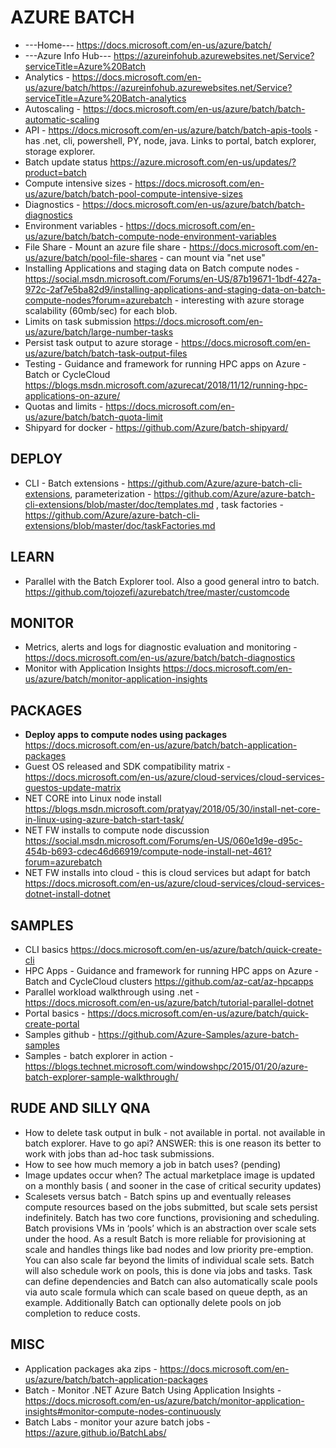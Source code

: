 # AZURE BATCH

* ---Home--- <https://docs.microsoft.com/en-us/azure/batch/>
* ---Azure Info Hub--- <https://azureinfohub.azurewebsites.net/Service?serviceTitle=Azure%20Batch>
* Analytics - https://docs.microsoft.com/en-us/azure/batch/https://azureinfohub.azurewebsites.net/Service?serviceTitle=Azure%20Batch-analytics
* Autoscaling - https://docs.microsoft.com/en-us/azure/batch/batch-automatic-scaling
* API - https://docs.microsoft.com/en-us/azure/batch/batch-apis-tools - has .net, cli, powershell, PY, node, java.  Links to portal, batch explorer, storage explorer.
* Batch update status <https://azure.microsoft.com/en-us/updates/?product=batch>
* Compute intensive sizes - https://docs.microsoft.com/en-us/azure/batch/batch-pool-compute-intensive-sizes
* Diagnostics - https://docs.microsoft.com/en-us/azure/batch/batch-diagnostics
* Environment variables - https://docs.microsoft.com/en-us/azure/batch/batch-compute-node-environment-variables
* File Share - Mount an azure file share - https://docs.microsoft.com/en-us/azure/batch/pool-file-shares - can mount via "net use"
* Installing Applications and staging data on Batch compute nodes - https://social.msdn.microsoft.com/Forums/en-US/87b19671-1bdf-427a-972c-2af7e5ba82d9/installing-applications-and-staging-data-on-batch-compute-nodes?forum=azurebatch - interesting with azure storage scalability (60mb/sec) for each blob.
* Limits on task submission <https://docs.microsoft.com/en-us/azure/batch/large-number-tasks>
* Persist task output to azure storage - <https://docs.microsoft.com/en-us/azure/batch/batch-task-output-files>
* Testing - Guidance and framework for running HPC apps on Azure - Batch or CycleCloud <https://blogs.msdn.microsoft.com/azurecat/2018/11/12/running-hpc-applications-on-azure/>
* Quotas and limits - <https://docs.microsoft.com/en-us/azure/batch/batch-quota-limit>
* Shipyard for docker - <https://github.com/Azure/batch-shipyard/>

## DEPLOY

* CLI - Batch extensions - https://github.com/Azure/azure-batch-cli-extensions, parameterization - https://github.com/Azure/azure-batch-cli-extensions/blob/master/doc/templates.md , task factories - https://github.com/Azure/azure-batch-cli-extensions/blob/master/doc/taskFactories.md

## LEARN

* Parallel with the Batch Explorer tool.  Also a good general intro to batch.  <https://github.com/tojozefi/azurebatch/tree/master/customcode>  

## MONITOR

* Metrics, alerts and logs for diagnostic evaluation and monitoring - <https://docs.microsoft.com/en-us/azure/batch/batch-diagnostics>
* Monitor with Application Insights <https://docs.microsoft.com/en-us/azure/batch/monitor-application-insights>

## PACKAGES

* **Deploy apps to compute nodes using packages** <https://docs.microsoft.com/en-us/azure/batch/batch-application-packages>
* Guest OS released and SDK compatibility matrix - <https://docs.microsoft.com/en-us/azure/cloud-services/cloud-services-guestos-update-matrix>
* NET CORE into Linux node install <https://blogs.msdn.microsoft.com/pratyay/2018/05/30/install-net-core-in-linux-using-azure-batch-start-task/>
* NET FW installs to compute node discussion <https://social.msdn.microsoft.com/Forums/en-US/060e1d9e-d95c-454b-b693-cdec46d66919/compute-node-install-net-461?forum=azurebatch>
* NET FW installs into cloud - this is cloud services but adapt for batch <https://docs.microsoft.com/en-us/azure/cloud-services/cloud-services-dotnet-install-dotnet>

## SAMPLES

* CLI basics https://docs.microsoft.com/en-us/azure/batch/quick-create-cli
* HPC Apps - Guidance and framework for running HPC apps on Azure - Batch and CycleCloud clusters <https://github.com/az-cat/az-hpcapps>
* Parallel workload walkthrough using .net  - <https://docs.microsoft.com/en-us/azure/batch/tutorial-parallel-dotnet>
* Portal basics - <https://docs.microsoft.com/en-us/azure/batch/quick-create-portal>
* Samples github - <https://github.com/Azure-Samples/azure-batch-samples>
* Samples - batch explorer in action - <https://blogs.technet.microsoft.com/windowshpc/2015/01/20/azure-batch-explorer-sample-walkthrough/>

## RUDE AND SILLY QNA

* How to delete task output in bulk - not available in portal.  not available in batch explorer.  Have to go api?  ANSWER: this is one reason its better to work with jobs than ad-hoc task submissions.
* How to see how much memory a job in batch uses? (pending)
* Image updates occur when?  The actual marketplace image is updated on a monthly basis ( and sooner in the case of critical security updates)
* Scalesets versus batch - Batch spins up and eventually releases compute resources based on the jobs submitted, but scale sets persist indefinitely.  Batch has two core functions, provisioning and scheduling. Batch provisions VMs in ‘pools’ which is an abstraction over scale sets under the hood.  As a result Batch is more reliable for provisioning at scale and handles things like bad nodes and low priority pre-emption.  You can also scale far beyond the limits of individual scale sets. Batch will also schedule work on pools, this is done via jobs and tasks.  Task can define dependencies and Batch can also automatically scale pools via auto scale formula which can scale based on queue depth, as an example. Additionally Batch can optionally delete pools on job completion to reduce costs.

## MISC

* Application packages aka zips - https://docs.microsoft.com/en-us/azure/batch/batch-application-packages
* Batch - Monitor .NET Azure Batch Using Application Insights - https://docs.microsoft.com/en-us/azure/batch/monitor-application-insights#monitor-compute-nodes-continuously
* Batch Labs - monitor your azure batch jobs - https://azure.github.io/BatchLabs/
